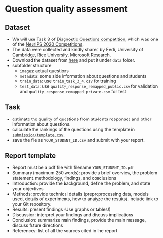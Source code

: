 # Question quality assessment

## Dataset
* We will use Task 3 of [Diagnostic Questions competition](https://www.microsoft.com/en-us/research/academic-program/diagnostic-questions/), which was one of the [NeurIPS 2020 Competitions](https://neurips.cc/Conferences/2020/CompetitionTrack).
* The data were collected and kindly shared by Eedi, University of Cambridge, Rice University, Microsoft Research.
* Download the dataset from [here](https://dqanonymousdata.blob.core.windows.net/neurips-public/data.zip) and put it under `data` folder.
* subfolder structure
  * `images`: actual questions
  * `metadata`: some side information about questions and students  
  * `train_data`: use `train_task_3_4.csv` for training
  * `test_data`: use `quality_response_remapped_public.csv` for validation and `quality_response_remapped_private.csv` for test

## Task
* estimate the quality of questions from students responses and other information about questions.
* calculate the rankings of the questions using the template in [`submission/template.csv`](.submission/template.csv).
* save the file as `YOUR_STUDENT_ID.csv` and submit with your report.

## Report template
* Report must be a pdf file with filename `YOUR_STUDENT_ID.pdf`
* Summary (maximum 250 words): provide a brief overview, the problem statement, methodology, findings, and conclusions
* Introduction: provide the background, define the problem, and state your objectives
* Methods: provide technical details (preproprocessing data, models used, details of experiments, how to analyze the results). Include link to your Git repository.
* Results: present findings (Use graphs or tables!)
* Discussion: interpret your findings and discuss implications
* Conclusion: summarize main findings, provide the main message, discuss future directions
* References: list of all the sources cited in the report
